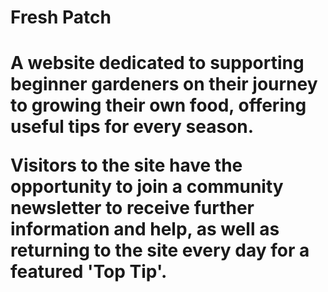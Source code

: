 <h1> Fresh Patch <h1>

A website dedicated to supporting beginner gardeners on their journey to growing their own food, offering useful tips for every season. 

Visitors to the site have the opportunity to join a community newsletter to receive further information and help, as well as returning to the site every day for a featured 'Top Tip'. 

